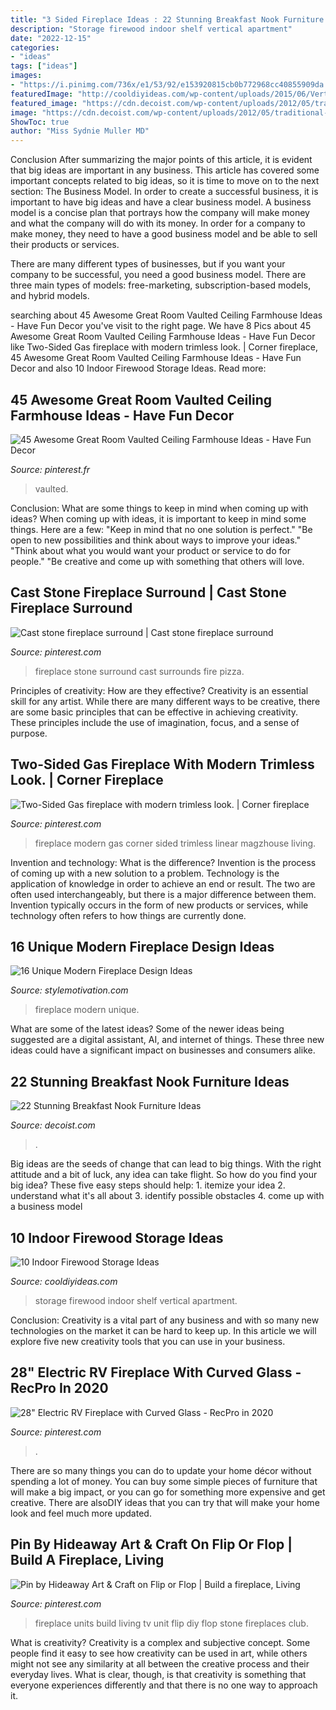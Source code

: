 ```yaml
---
title: "3 Sided Fireplace Ideas : 22 Stunning Breakfast Nook Furniture Ideas"
description: "Storage firewood indoor shelf vertical apartment"
date: "2022-12-15"
categories:
- "ideas"
tags: ["ideas"]
images:
- "https://i.pinimg.com/736x/e1/53/92/e153920815cb0b772968cc40855909da.jpg"
featuredImage: "http://cooldiyideas.com/wp-content/uploads/2015/06/Vertical-Shelf.jpg"
featured_image: "https://cdn.decoist.com/wp-content/uploads/2012/05/traditional-kitchen-breakfast-nook.jpg"
image: "https://cdn.decoist.com/wp-content/uploads/2012/05/traditional-kitchen-breakfast-nook.jpg"
ShowToc: true
author: "Miss Sydnie Muller MD"
---
```



Conclusion
After summarizing the major points of this article, it is evident that big ideas are important in any business. This article has covered some important concepts related to big ideas, so it is time to move on to the next section: The Business Model.
In order to create a successful business, it is important to have big ideas and have a clear business model. A business model is a concise plan that portrays how the company will make money and what the company will do with its money. In order for a company to make money, they need to have a good business model and be able to sell their products or services. 

There are many different types of businesses, but if you want your company to be successful, you need a good business model. There are three main types of models: free-marketing, subscription-based models, and hybrid models.

	

		
searching about 45 Awesome Great Room Vaulted Ceiling Farmhouse Ideas - Have Fun Decor you've visit to the right page. We have 8 Pics about 45 Awesome Great Room Vaulted Ceiling Farmhouse Ideas - Have Fun Decor like Two-Sided Gas fireplace with modern trimless look. | Corner fireplace, 45 Awesome Great Room Vaulted Ceiling Farmhouse Ideas - Have Fun Decor and also 10 Indoor Firewood Storage Ideas. Read more:
		
    
## 45 Awesome Great Room Vaulted Ceiling Farmhouse Ideas - Have Fun Decor

<img loading=lazy src="https://i.pinimg.com/736x/f5/1a/7a/f51a7a75326320e7d32b407d4791daee.jpg" onerror="this.onerror=null;this.src='https://tse3.mm.bing.net/th?id=OIP.FpWMT7e26_dEZIjscr_2VwHaKk&amp;pid=15.1';" alt="45 Awesome Great Room Vaulted Ceiling Farmhouse Ideas - Have Fun Decor">

_Source: pinterest.fr_

>vaulted. 

	

Conclusion: What are some things to keep in mind when coming up with ideas?
When coming up with ideas, it is important to keep in mind some things. Here are a few:
"Keep in mind that no one solution is perfect."
"Be open to new possibilities and think about ways to improve your ideas."
"Think about what you would want your product or service to do for people."
"Be creative and come up with something that others will love.

    
## Cast Stone Fireplace Surround | Cast Stone Fireplace Surround

<img loading=lazy src="https://i.pinimg.com/736x/6f/0a/fe/6f0afe56bd80e3dd8c1d78d932c91a6e--cast-stone-fireplace-stone-fireplace-surround.jpg" onerror="this.onerror=null;this.src='https://tse2.mm.bing.net/th?id=OIP.ITICtA8eVD4K3c6aushf4AHaJ3&amp;pid=15.1';" alt="Cast stone fireplace surround | Cast stone fireplace surround">

_Source: pinterest.com_

>fireplace stone surround cast surrounds fire pizza. 

	

Principles of creativity: How are they effective?
Creativity is an essential skill for any artist. While there are many different ways to be creative, there are some basic principles that can be effective in achieving creativity. These principles include the use of imagination, focus, and a sense of purpose.

    
## Two-Sided Gas Fireplace With Modern Trimless Look. | Corner Fireplace

<img loading=lazy src="https://i.pinimg.com/736x/b4/6a/7d/b46a7d82f4da6a75663c8171a9cd8cdb.jpg" onerror="this.onerror=null;this.src='https://tse3.mm.bing.net/th?id=OIP.eWzm42WZiyOBuf3xqtPCUAHaJ3&amp;pid=15.1';" alt="Two-Sided Gas fireplace with modern trimless look. | Corner fireplace">

_Source: pinterest.com_

>fireplace modern gas corner sided trimless linear magzhouse living. 

	

Invention and technology: What is the difference?
Invention is the process of coming up with a new solution to a problem. Technology is the application of knowledge in order to achieve an end or result. The two are often used interchangeably, but there is a major difference between them. Invention typically occurs in the form of new products or services, while technology often refers to how things are currently done.

    
## 16 Unique Modern Fireplace Design Ideas

<img loading=lazy src="https://stylemotivation.com/wp-content/uploads/2020/02/02-update-on-tradition-modern-fireplace-design-homebnc.jpg" onerror="this.onerror=null;this.src='https://tse4.mm.bing.net/th?id=OIP.zUm2uR3sl3qyWe4xEvjO6QHaJ4&amp;pid=15.1';" alt="16 Unique Modern Fireplace Design Ideas">

_Source: stylemotivation.com_

>fireplace modern unique. 

	

What are some of the latest ideas?
Some of the newer ideas being suggested are a digital assistant, AI, and internet of things. These three new ideas could have a significant impact on businesses and consumers alike.

    
## 22 Stunning Breakfast Nook Furniture Ideas

<img loading=lazy src="https://cdn.decoist.com/wp-content/uploads/2012/05/traditional-kitchen-breakfast-nook.jpg" onerror="this.onerror=null;this.src='https://tse3.mm.bing.net/th?id=OIP.1e6ggjBQ4Ucs9Ma4pw28wQHaJt&amp;pid=15.1';" alt="22 Stunning Breakfast Nook Furniture Ideas">

_Source: decoist.com_

>. 

	

Big ideas are the seeds of change that can lead to big things. With the right attitude and a bit of luck, any idea can take flight. So how do you find your big idea? These five easy steps should help: 1. itemize your idea 2. understand what it's all about 3. identify possible obstacles 4. come up with a business model 
    
## 10 Indoor Firewood Storage Ideas

<img loading=lazy src="http://cooldiyideas.com/wp-content/uploads/2015/06/Vertical-Shelf.jpg" onerror="this.onerror=null;this.src='https://tse3.mm.bing.net/th?id=OIP.MMOr3RbJJpR2YIXDXqbNagHaJr&amp;pid=15.1';" alt="10 Indoor Firewood Storage Ideas">

_Source: cooldiyideas.com_

>storage firewood indoor shelf vertical apartment. 

	

Conclusion:
Creativity is a vital part of any business and with so many new technologies on the market it can be hard to keep up. In this article we will explore five new creativity tools that you can use in your business.

    
## 28&quot; Electric RV Fireplace With Curved Glass - RecPro In 2020

<img loading=lazy src="https://i.pinimg.com/736x/e3/28/b2/e328b29748e526294173dd7122e78879.jpg" onerror="this.onerror=null;this.src='https://tse3.mm.bing.net/th?id=OIP.4JItqAQKeGmIlGALq4NwFAHaPP&amp;pid=15.1';" alt="28&quot; Electric RV Fireplace with Curved Glass - RecPro in 2020">

_Source: pinterest.com_

>. 

	

There are so many things you can do to update your home décor without spending a lot of money. You can buy some simple pieces of furniture that will make a big impact, or you can go for something more expensive and get creative. There are alsoDIY ideas that you can try that will make your home look and feel much more updated.

    
## Pin By Hideaway Art &amp; Craft On Flip Or Flop | Build A Fireplace, Living

<img loading=lazy src="https://i.pinimg.com/736x/e1/53/92/e153920815cb0b772968cc40855909da.jpg" onerror="this.onerror=null;this.src='https://tse2.mm.bing.net/th?id=OIP.jAholZoijabMvOWtUJzUJAHaJ3&amp;pid=15.1';" alt="Pin by Hideaway Art &amp; Craft on Flip or Flop | Build a fireplace, Living">

_Source: pinterest.com_

>fireplace units build living tv unit flip diy flop stone fireplaces club. 

	

What is creativity?
Creativity is a complex and subjective concept. Some people find it easy to see how creativity can be used in art, while others might not see any similarity at all between the creative process and their everyday lives. What is clear, though, is that creativity is something that everyone experiences differently and that there is no one way to approach it.

